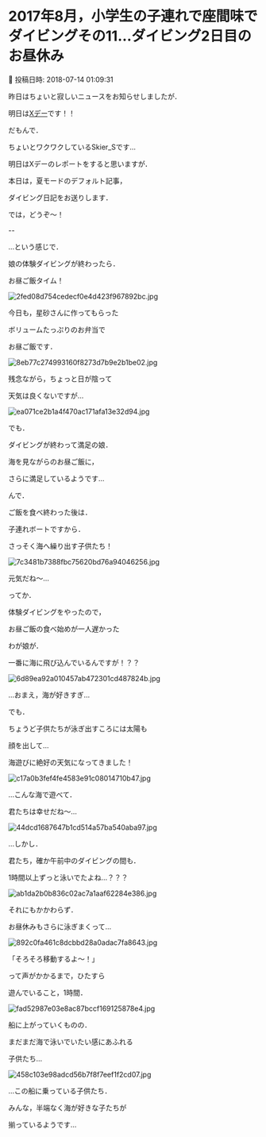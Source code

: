# 2017年8月，小学生の子連れで座間味でダイビングその11…ダイビング2日目のお昼休み

📅 投稿日時: 2018-07-14 01:09:31

昨日はちょいと寂しいニュースをお知らせしましたが．


明日は[Xデー](e93eace95b3a8edf1289e3d26b0c85895.md)です！！


だもんで．


ちょいとワクワクしているSkier_Sです…





明日はXデーのレポートをすると思いますが．


本日は，夏モードのデフォルト記事，


ダイビング日記をお送りします．





では，どうぞ～！


--





…という感じで．


娘の体験ダイビングが終わったら．


お昼ご飯タイム！




![2fed08d754cedecf0e4d423f967892bc.jpg](images/2fed08d754cedecf0e4d423f967892bc.jpg)




今日も，星砂さんに作ってもらった


ボリュームたっぷりのお弁当で


お昼ご飯です．




![8eb77c274993160f8273d7b9e2b1be02.jpg](images/8eb77c274993160f8273d7b9e2b1be02.jpg)




残念ながら，ちょっと日が陰って


天気は良くないですが…




![ea071ce2b1a4f470ac171afa13e32d94.jpg](images/ea071ce2b1a4f470ac171afa13e32d94.jpg)




でも．


ダイビングが終わって満足の娘．


海を見ながらのお昼ご飯に，


さらに満足しているようです…





んで．


ご飯を食べ終わった後は．


子連れボートですから．


さっそく海へ繰り出す子供たち！




![7c3481b7388fbc75620bd76a94046256.jpg](images/7c3481b7388fbc75620bd76a94046256.jpg)




元気だね～…





ってか．


体験ダイビングをやったので，


お昼ご飯の食べ始めが一人遅かった


わが娘が．


一番に海に飛び込んでいるんですが！？？




![6d89ea92a010457ab472301cd487824b.jpg](images/6d89ea92a010457ab472301cd487824b.jpg)




…おまえ，海が好きすぎ…





でも．


ちょうど子供たちが泳ぎ出すころには太陽も


顔を出して…


海遊びに絶好の天気になってきました！




![c17a0b3fef4fe4583e91c08014710b47.jpg](images/c17a0b3fef4fe4583e91c08014710b47.jpg)







…こんな海で遊べて．


君たちは幸せだね～…




![44dcd1687647b1cd514a57ba540aba97.jpg](images/44dcd1687647b1cd514a57ba540aba97.jpg)







…しかし．


君たち，確か午前中のダイビングの間も．


1時間以上ずっと泳いでたよね…？？？




![ab1da2b0b836c02ac7a1aaf62284e386.jpg](images/ab1da2b0b836c02ac7a1aaf62284e386.jpg)




それにもかかわらず．


お昼休みもさらに泳ぎまくって…




![892c0fa461c8dcbbd28a0adac7fa8643.jpg](images/892c0fa461c8dcbbd28a0adac7fa8643.jpg)




「そろそろ移動するよ～！」


って声がかかるまで，ひたすら


遊んでいること，1時間．




![fad52987e03e8ac87bccf169125878e4.jpg](images/fad52987e03e8ac87bccf169125878e4.jpg)




船に上がっていくものの．


まだまだ海で泳いでいたい感にあふれる


子供たち…




![458c103e98adcd56b7f8f7eef1f2cd07.jpg](images/458c103e98adcd56b7f8f7eef1f2cd07.jpg)







…この船に乗っている子供たち．


みんな，半端なく海が好きな子たちが


揃っているようです…
